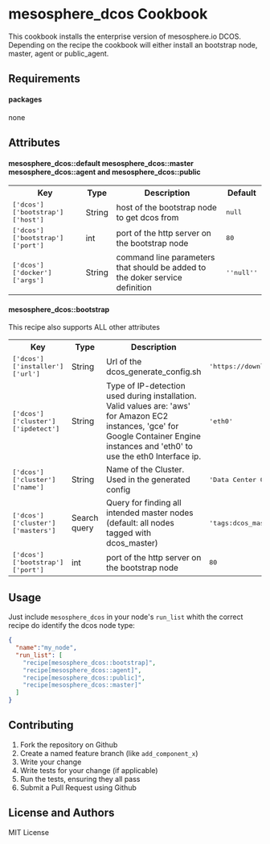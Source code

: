 mesosphere_dcos Cookbook
========================

This cookbook installs the enterprise version of mesosphere.io DCOS.
Depending on the recipe the cookbook will either install an bootstrap node, master, agent or public_agent.

Requirements
------------

#### packages

none

Attributes
----------

#### mesosphere_dcos::default mesosphere_dcos::master mesosphere_dcos::agent and mesosphere_dcos::public
<table>
  <tr>
    <th>Key</th>
    <th>Type</th>
    <th>Description</th>
    <th>Default</th>
  </tr>
  <tr>
    <td><tt>['dcos']['bootstrap']['host']</tt></td>
    <td>String</td>
    <td>host of the bootstrap node to get dcos from</td>
    <td><tt>null</tt></td>
  </tr>
  <tr>
    <td><tt>['dcos']['bootstrap']['port']</tt></td>
    <td>int</td>
    <td>port of the http server on the bootstrap node</td>
    <td><tt>80</tt></td>
  </tr>
  <tr>
    <td><tt>['dcos']['docker']['args']</tt></td>
    <td>String</td>
    <td>command line parameters that should be added to the doker service definition</td>
    <td><tt>''null''</tt></td>
  </tr>
</table>

#### mesosphere_dcos::bootstrap

This recipe also supports ALL other attributes

<table>
  <tr>
    <th>Key</th>
    <th>Type</th>
    <th>Description</th>
    <th>Default</th>
  </tr>
  <tr>
    <td><tt>['dcos']['installer']['url']</tt></td>
    <td>String</td>
    <td>Url of the dcos_generate_config.sh</td>
    <td><tt>'https://downloads.dcos.io/dcos/EarlyAccess/dcos_generate_config.sh'</tt></td>
  </tr>
  <tr>
    <td><tt>['dcos']['cluster']['ipdetect']</tt></td>
    <td>String</td>
    <td>Type of IP-detection used during installation. Valid values are: 'aws' for Amazon EC2 instances, 'gce' for Google Container Engine instances and 'eth0' to use the eth0 Interface ip.</td>
    <td><tt>'eth0'</tt></td>
  </tr>
  <tr>
    <td><tt>['dcos']['cluster']['name']</tt></td>
    <td>String</td>
    <td>Name of the Cluster. Used in the generated config</td>
    <td><tt>'Data Center Operation System'</tt></td>
  </tr>
  <tr>
    <td><tt>['dcos']['cluster']['masters']</tt></td>
    <td>Search query</td>
    <td>Query for finding all intended master nodes (default: all nodes tagged with dcos_master)</td>
    <td><tt>'tags:dcos_master'</tt></td>
  </tr>
  <tr>
    <td><tt>['dcos']['bootstrap']['port']</tt></td>
    <td>int</td>
    <td>port of the http server on the bootstrap node</td>
    <td><tt>80</tt></td>
  </tr>
</table>

Usage
-----

Just include `mesosphere_dcos` in your node's `run_list` whith the correct recipe do identify the dcos node type:

```json
{
  "name":"my_node",
  "run_list": [
    "recipe[mesosphere_dcos::bootstrap]",
    "recipe[mesosphere_dcos::agent]",
    "recipe[mesosphere_dcos::public]",
    "recipe[mesosphere_dcos::master]"
  ]
}
```

Contributing
------------

1. Fork the repository on Github
2. Create a named feature branch (like `add_component_x`)
3. Write your change
4. Write tests for your change (if applicable)
5. Run the tests, ensuring they all pass
6. Submit a Pull Request using Github

License and Authors
-------------------
MIT License
